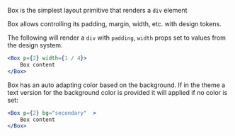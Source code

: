 Box is the simplest layout primitive that renders a `div` element

Box allows controlling its padding, margin, width, etc. with design tokens.

The following will render a `div` with `padding`, `width` props set to values from the design system.

```jsx harmony
<Box p={2} width={1 / 4}>
    Box content
</Box>
```

Box has an auto adapting color based on the background. If in the theme a text version for the background color is provided it will applied if no color is set:

```jsx harmony
<Box p={2} bg="secondary"  >
    Box content
</Box>
```
